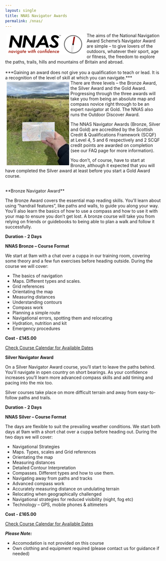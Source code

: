 ```yaml
---
layout: single
title: NNAS Navigator Awards
permalink: /nnas/
---
```

<div>
<img src="/assets/images/nnas-logo.png" style="float: left; margin: 5px;">
The aims of the National Navigation Award Scheme’s Navigator Award are simple – to give lovers of the outdoors, whatever their sport, age or fitness, the freedom to explore the paths, trails, hills and mountains of Britain and abroad.  
</div>
<br>
***Gaining an award does not give you a qualification to teach or lead. It is a recognition of the level of skill at which you can navigate.***
<br>
<div>
<img src="/assets/images/image2.png" alt="map" width="40%" height="auto" style="float: left; margin: 5px;">
There are three levels – the Bronze Award, the Silver Award and the Gold  Award. Progressing through the three awards will take you from being an absolute map and compass novice right through to be an expert navigator at Gold. The NNAS also runs the Outdoor Discover Award.

The NNAS Navigator Awards (Bronze, Silver and Gold) are accredited by the Scottish Credit & Qualifications Framework (SCQF) at Level 4, 5 and 6 respectively and 2 SCQF credit points are awarded on completion (see our FAQ page for more information).

You don’t, of course, have to start at Bronze, although it expected that you will have completed the Silver award at least before you start a Gold Award course.  
</div>
<br>
**Bronze Navigator Award**

The Bronze Award covers the essential map reading skills. You'll learn about using “handrail features”, like paths and walls, to guide you along your way. You’ll also learn the basics of how to use a compass and how to use it with your map to ensure you don’t get lost. A bronze course will take you from relying on friends or guidebooks to being able to plan a walk and follow it successfully.

**Duration - 2 Days**

**NNAS Bronze – Course Format**

We start at 9am with a chat over a cuppa in our training room, covering some theory and a few fun exercises before heading outside. During the course we will cover:

- The basics of navigation
- Maps. Different types and scales.
- Grid references
- Orientating the map
- Measuring distances
- Understanding contours
- Compass work
- Planning a simple route
- Navigational errors, spotting them and relocating
- Hydration, nutrition and kit
- Emergency procedures

**Cost - £145.00**

<a href="/calendar/" class="btn btn--success">Check Course Calendar for Available Dates</a>

**Silver Navigator Award**

On a Silver Navigator Award course, you’ll start to leave the paths behind. You'll navigate in open country on short bearings. As your confidence increases you’ll learn more advanced compass skills and add timing and pacing into the mix too.

Silver courses take place on more difficult terrain and away from easy-to-follow paths and trails.

**Duration - 2 Days**

**NNAS Silver – Course Format**

The days are flexible to suit the prevailing weather conditions. We start both days at 9am with a short chat over a cuppa before heading out. During the two days we will cover:

- Navigational Strategies
- Maps. Types, scales and Grid references
- Orientating the map
- Measuring distances
- Detailed Contour Interpretation
- Compasses. Different types and how to use them.
- Navigating away from paths and tracks
- Advanced compass work
- Accurately measuring distance on undulating terrain
- Relocating when geographically challenged
- Navigational strategies for reduced visibility (night, fog etc)
- Technology – GPS, mobile phones & altimeters

**Cost - £165.00**

<a href="/calendar/" class="btn btn--success">Check Course Calendar for Available Dates</a>

***Please Note:***
- Accomodation is not provided on this course
- Own clothing and equipment required (please contact us for guidance if needed)

